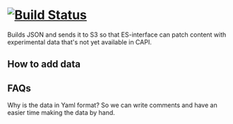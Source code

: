 #  [![Build Status][circle-image]][circle-url]

Builds JSON and sends it to S3 so that ES-interface can patch content with
experimental data that's not yet available in CAPI.

## How to add data


## FAQs

Why is the data in Yaml format? So we can write comments and have an easier time making the data by hand.

<!-- badge URLs -->
[circle-url]: https://circleci.com/gh/Financial-Times/next-content-patch
[circle-image]: https://circleci.com/gh/Financial-Times/next-content-patch.svg?style=svg
